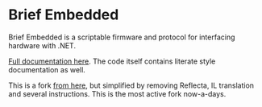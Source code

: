 Brief Embedded
==============

Brief Embedded is a scriptable firmware and protocol for interfacing hardware with .NET.

[Full documentation here](Documents/README.md). The code itself contains literate style documentation as well.

This is a fork [from here](http://github.com/ashleyf/brief/tree/gh-pages/embedded), but simplified by removing Reflecta, IL translation and several instructions. This is the most active fork now-a-days.
